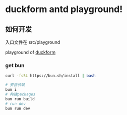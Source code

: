# duckform antd playground!

## 如何开发
入口文件在 src/playground

playground of [duckform](https://github.com/duckform/duckform)

### get bun
```bash
curl -fsSL https://bun.sh/install | bash
```

```bash
# 安装依赖
bun i
# 构建packages
bun run build
# run dev
bun run dev
```

